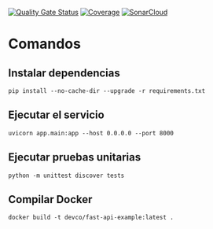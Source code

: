 [![Quality Gate Status](https://sonarcloud.io/api/project_badges/measure?project=fastAPISemillero20223JDGC&metric=alert_status)](https://sonarcloud.io/summary/new_code?id=fastAPISemillero20223JDGC)
[![Coverage](https://sonarcloud.io/api/project_badges/measure?project=fastAPISemillero20223JDGC&metric=coverage)](https://sonarcloud.io/summary/new_code?id=fastAPISemillero20223JDGC)
[![SonarCloud](https://sonarcloud.io/images/project_badges/sonarcloud-white.svg)](https://sonarcloud.io/summary/new_code?id=fastAPISemillero20223JDGC)
# Comandos
## Instalar dependencias
`pip install --no-cache-dir --upgrade -r requirements.txt`
## Ejecutar el servicio
`uvicorn app.main:app --host 0.0.0.0 --port 8000`
## Ejecutar pruebas unitarias
`python -m unittest discover tests`
## Compilar Docker
`docker build -t devco/fast-api-example:latest .`
